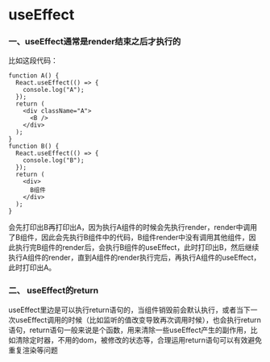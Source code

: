 # useEffect

### **一、useEffect通常是render结束之后才执行的**
比如这段代码：
```
function A() {
  React.useEffect(() => {
    console.log("A");
  });
  return (
    <div className="A">
      <B />
    </div>
  );
}
function B() {
  React.useEffect(() => {
    console.log("B");
  });
  return (
    <div>
      B组件
    </div>
  );
}
```

会先打印出B再打印出A，因为执行A组件的时候会先执行render，render中调用了B组件，因此会先执行B组件中的代码，B组件render中没有调用其他组件，因此执行完B组件的render后，会执行B组件的useEffect，此时打印出B，然后继续执行A组件的render，直到A组件的render执行完后，再执行A组件的useEffect，此时打印出A。

### **二、 useEffect的return**
useEffect里边是可以执行return语句的，当组件销毁前会默认执行，或者当下一次useEffect调用的时候（比如监听的值改变导致再次调用时候），也会执行return语句，return语句一般来说是个函数，用来清除一些useEffect产生的副作用，比如清除定时器，不用的dom，被修改的状态等，合理运用return语句可以有效避免重复渲染等问题